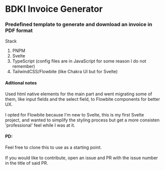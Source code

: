 <h1>BDKI Invoice Generator</h1>
<h3>Predefined template to generate and download an invoice in PDF format</h3>

<p>Stack</p>
<ol>
    <li>PNPM</li>
    <li>Svelte</li>
    <li>TypeScript (config files are in JavaScript for some reason I do not remember)</li>
    <li>TailwindCSS/Flowbite (like Chakra UI but for Svelte)</li>
</ol>

<h4>Aditional notes</h4>
<p>
    Used html native elements for the main part and went migrating some of them, like input fields and the select field, to Flowbite components for better UX. 
    <br></br>
    I opted for Flowbite because I'm new to Svelte, this is my first Svelte project, and wanted to simplify the styling process but get a more consisten 'professional' feel while I was at it.
</p>

<h4>PD:</h4>
<p>
    Feel free to clone this to use as a starting point.
    <br></br>
    If you would like to contribute, open an issue and PR with the issue number in the title of said PR.
</p>